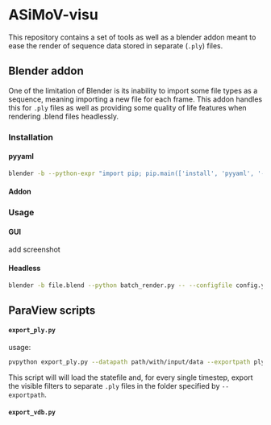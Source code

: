 # ASiMoV-visu

This repository contains a set of tools as well as a blender addon meant to ease the render of sequence data stored in separate (`.ply`) files. 


## Blender addon

One of the limitation of Blender is its inability to import some file types as a sequence, meaning importing a new file for each frame. This addon handles this for `.ply` files as well as providing some quality of life features when rendering .blend files headlessly.

### Installation

#### pyyaml
```Bash
blender -b --python-expr "import pip; pip.main(['install', 'pyyaml', '--user'])"
```

#### Addon


### Usage


#### GUI
add screenshot


#### Headless

```Bash
blender -b file.blend --python batch_render.py -- --configfile config.yaml --exportpath blender_export --frames 1-17
```



## ParaView scripts

#### `export_ply.py`

usage:
```Bash
pvpython export_ply.py --datapath path/with/input/data --exportpath ply_export statefile.pvsm
```

This script will will load the statefile and, for every single timestep, export the visible filters to separate `.ply` files in the folder specified by `--exportpath`.



#### `export_vdb.py`


